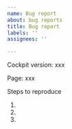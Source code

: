 ```yaml
---
name: Bug report
about: bug reports
title: Bug report
labels: ''
assignees: ''

---
```


Cockpit version: xxx

Page: xxx <!--- If applicable for instance "/system" -->

<!--- Issue description -->

<!---
If the issue you're experiencing is a bug, please help us out by explaining how to reproduce it.

Other useful information to attach is a dump of the system log:
`journalctl --since -10m` if the issue happened in the last 10 minutes
`journalctl -u cockpit -u <unit>` if you know which unit it concerns
-->

Steps to reproduce

1.
1.
1.

<!--- In case the issue is clearly visible, screenshots are very helpful -->
